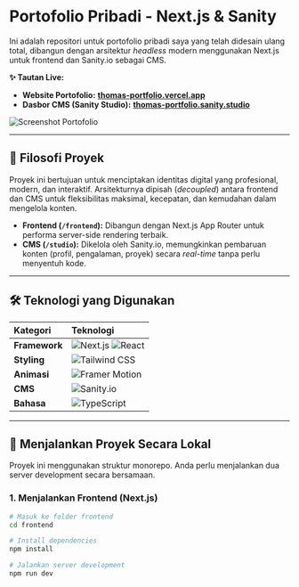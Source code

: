 # Portofolio Pribadi - Next.js & Sanity

Ini adalah repositori untuk portofolio pribadi saya yang telah didesain ulang total, dibangun dengan arsitektur *headless* modern menggunakan Next.js untuk frontend dan Sanity.io sebagai CMS.

**✨ Tautan Live:**
* **Website Portofolio:** [**thomas-portfolio.vercel.app**](https://<LINK_WEBSITE_VERCEL_ANDA>) 
* **Dasbor CMS (Sanity Studio):** [**thomas-portfolio.sanity.studio**](https://<LINK_SANITY_STUDIO_ANDA>)

![Screenshot Portofolio](<SCREENSHOT_HALAMAN_UTAMA_ANDA>)

---

## 🎯 Filosofi Proyek

Proyek ini bertujuan untuk menciptakan identitas digital yang profesional, modern, dan interaktif. Arsitekturnya dipisah (*decoupled*) antara frontend dan CMS untuk fleksibilitas maksimal, kecepatan, dan kemudahan dalam mengelola konten.

* **Frontend (`/frontend`):** Dibangun dengan Next.js App Router untuk performa server-side rendering terbaik.
* **CMS (`/studio`):** Dikelola oleh Sanity.io, memungkinkan pembaruan konten (profil, pengalaman, proyek) secara *real-time* tanpa perlu menyentuh kode.

---

## 🛠️ Teknologi yang Digunakan

| Kategori      | Teknologi                                                                                                                              |
| :------------ | :------------------------------------------------------------------------------------------------------------------------------------- |
| **Framework** | ![Next.js](https://img.shields.io/badge/Next.js-000000?style=for-the-badge&logo=nextdotjs&logoColor=white) ![React](https://img.shields.io/badge/React-20232A?style=for-the-badge&logo=react&logoColor=61DAFB) |
| **Styling** | ![Tailwind CSS](https://img.shields.io/badge/Tailwind_CSS-38B2AC?style=for-the-badge&logo=tailwind-css&logoColor=white)                  |
| **Animasi** | ![Framer Motion](https://img.shields.io/badge/Framer_Motion-0055FF?style=for-the-badge&logo=framer&logoColor=white)                       |
| **CMS** | ![Sanity.io](https://img.shields.io/badge/Sanity-F03E2F?style=for-the-badge&logo=sanity&logoColor=white)                                  |
| **Bahasa** | ![TypeScript](https://img.shields.io/badge/TypeScript-3178C6?style=for-the-badge&logo=typescript&logoColor=white)                       |

---

## 🚀 Menjalankan Proyek Secara Lokal

Proyek ini menggunakan struktur monorepo. Anda perlu menjalankan dua server development secara bersamaan.

### 1. Menjalankan Frontend (Next.js)

```bash
# Masuk ke folder frontend
cd frontend

# Install dependencies
npm install

# Jalankan server development
npm run dev
